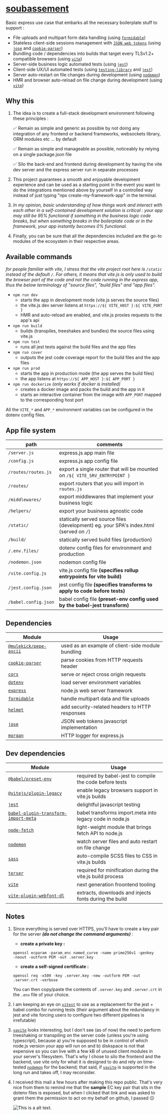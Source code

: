 # [soubassement](https://www.wordscope.com/soubassement+en+anglais.html)

Basic express use case that embarks all the necessary boilerplate stuff to support :

* File uploads and multipart form data handling (using <code>[formidable](https://github.com/node-formidable/formidable)</code>)
* Stateless client-side sessions management with <code>[JSON web tokens](https://jwt.io/)</code> (using <code>[jose](https://github.com/panva/jose)</code> and <code>[cookie-parser](https://www.npmjs.com/package/cookie-parser)</code>)
* Bundling code / dependencies into builds that target every TLSv1.2+ compatible browsers (using <code>[vite](https://vitejs.dev/)</code>)
* Server-side business logic automated tests (using <code>[jest](https://jestjs.io/)</code>)
* Client-side UX/UI automated tests (using <code>[testing-library](https://testing-library.com/)</code> and <code>[jest](https://jestjs.io/)</code>)
* Server auto-restart on file changes during development (using <code>[nodemon](https://nodemon.io/)</code>)
* HMR and browser auto-reload on file change during development (using <code>[vite](https://vitejs.dev/)</code>)

## Why this

1. The idea is to create a full-stack development environment following these principles :

   ✅ Remain as simple and generic as possible by not doing any integration of any frontend or backend frameworks, websockets library,  ORM modules etc ... by default

   ✅ Remain as simple and manageable as possible, noticeably by relying on a single package.json file

   ✅ Silo the back-end and frontend during development by having the vite dev server and the express server run in separate processes

2. This project guarantees a smooth and enjoyable development experience and can be used as a starting point in the event you want to do the integrations mentioned above by yourself in a controlled way instead of just typing "npx create-my-framework-app" in the terminal.

3. *In my opinion, basic understanding of how things work and interact with each other in a self-contained development solution is critical : your app may still be 95% functional if something in the business logic code breaks, but when something breaks in the boilerplate code or in the framework, your app instantly becomes 0% functional.*

4. Finally, you can be sure that all the dependencies included are the go-to modules of the ecosystem in their respective areas.

## Available commands

*for people familiar with vite, I stress that the vite project root here is ```/static``` instead of the default  ```/```. For others, it means that vite.js is only used to build the browser part of the code and not the code running in the express app, thus the below terminology of "source files", "build files" and "app files".*

- `npm run dev`
   - starts the app in development mode (vite.js serves the source files)
   - the vite.js dev server listens at ```https://${ VITE_HOST }:${ VITE_PORT }```
   - HMR and auto-reload are enabled, and vite.js proxies requests to the app's api
- `npm run build`
   - builds (transpiles, treeshakes and bundles) the source files using vite.js
- `npm run test`
   - runs all jest tests against the build files and the app files
- `npm run cover`
   - outputs the jest code coverage report for the build files and the app files
- `npm run prod`
   - starts the app in production mode (the app serves the build files)
   - the app listens at ```https://${ APP_HOST }:${ APP_PORT }```
- `npm run dockerize` *(only works if docker is installed)*
   - creates a docker image and packs the build and the app in it
   - starts an interactive container from the image with ```APP_PORT``` mapped to the corresponding host port 

All the ```VITE_*``` and ```APP_*``` environment variables can be configured in the dotenv config files.

## App file system

| path                     | comments                                                                                   |
|--------------------------|--------------------------------------------------------------------------------------------|
| ```/server.js```         | express.js app main file                                                                   |
| ```/config.js```         | express.js app config file                                                                 |
| ```/routes/routes.js```  | export a single router that will be mounted on ```/${ VITE_SRV_ENTRYPOINT }```             |
| ```/routes/```           | export routers that you will import in ```routes.js```                                     |
| ```/middlewares/```      | export middlewares that implement your business logic                                      |
| ```/helpers/```          | export your business agnostic code                                                         |
| ```/static/```           | statically served source files (development) eg. your SPA's index.html (served on ```/```) |
| ```/build/```            | statically served build files (production)                                                 |
| ```/.env.files/```       | dotenv config files for environment and production                                         |
| ```/nodemon.json```      | nodemon config file                                                                        |
| ```/vite.config.js```    | vite.js config file **(specifies rollup entrypoints for vite build)**                      |
| ```/jest.config.json```  | jest config file **(specifies transforms to apply to code before tests)**                  |
| ```/babel.config.json``` | babel config file **(preset-env config used by the babel-jest transform)**                 |

## Dependencies

| Module                                                                                                              | Usage                                                      |
| --------------------------------------------------------------------------------------------------------------------|----------------------------------------------------------- |
| <code>[@mulekick/pepe-ascii](https://www.npmjs.com/package/@mulekick/pepe-ascii)</code>                             | used as an example of client-side module bundling          |
| <code>[cookie-parser](https://www.npmjs.com/package/cookie-parser)</code>                                           | parse cookies from HTTP requests header                    |
| <code>[cors](https://www.npmjs.com/package/cors)</code>                                                             | serve or reject cross origin requests                      |
| <code>[dotenv](https://www.npmjs.com/package/dotenv)</code>                                                         | load server environment variables                          |
| <code>[express](https://www.npmjs.com/package/express)</code>                                                       | node.js web server framework                               |
| <code>[formidable](https://www.npmjs.com/package/formidable)</code>                                                 | handle multipart data and file uploads                     |
| <code>[helmet](https://www.npmjs.com/package/helmet)</code>                                                         | add security-related headers to HTTP responses             |
| <code>[jose](https://www.npmjs.com/package/jose)</code>                                                             | JSON web tokens javascript implementation                  |
| <code>[morgan](https://www.npmjs.com/package/morgan)</code>                                                         | HTTP logger for express.js                                 |
                        
## Dev dependencies
                        
| Module                                                                                                              | Usage                                                      |
| --------------------------------------------------------------------------------------------------------------------|------------------------------------------------------------|
| <code>[@babel/preset-env](https://www.npmjs.com/package/@babel/preset-env)</code>                                   | required by babel-jest to compile the code before tests    |
| <code>[@vitejs/plugin-legacy](https://www.npmjs.com/package/@vitejs/plugin-legacy)</code>                           | enable legacy browsers support in vite.js builds           |
| <code>[jest](https://www.npmjs.com/package/jest)</code>                                                             | delightful javascript testing                              |
| <code>[babel-plugin-transform-import-meta](https://www.npmjs.com/package/babel-plugin-transform-import-meta)</code> | babel transforms import.meta into legacy code in node.js   |
| <code>[node-fetch](https://www.npmjs.com/package/node-fetch)</code>                                                 | light-weight module that brings fetch API to node.js       |
| <code>[nodemon](https://www.npmjs.com/package/nodemon)</code>                                                       | watch server files and auto restart on file change         |
| <code>[sass](https://www.npmjs.com/package/sass)</code>                                                             | auto-compile SCSS files to CSS in vite.js builds           |
| <code>[terser](https://www.npmjs.com/package/terser)</code>                                                         | required for minification during the vite.js build process |
| <code>[vite](https://www.npmjs.com/package/vite)</code>                                                             | next generation froontend tooling                          |
| <code>[vite-plugin-webfont-dl](https://www.npmjs.com/package/vite-plugin-webfont-dl)</code>                         | extracts, downloads and injects fonts during the build     |

## Notes

1. Since everything is served over HTTPS, you'll have to create a key pair for the server _**(do not change the command arguments)**_ : 
    
    * **create a private key :**
    
    <code>openssl ecparam -param_enc named_curve -name prime256v1 -genkey -noout -outform PEM -out .server.key</code>
    
    * **create a self-signed certificate :**
    
    <code>openssl req -x509 -key .server.key -new -outform PEM -out .server.crt -verbose</code>
    
    You can then copy/paste the contents of ```.server.key``` and ```.server.crt``` in the ```.env``` file of your choice.

2. I am keeping an eye on <code>[vitest](https://vitest.dev/)</code> to use as a replacement for the jest + babel combo for running tests (their argument about the redundancy in jest and vite forcing users to configure two different pipelines is irrefutable)

3. <code>[vavite](https://github.com/cyco130/vavite)</code> looks interesting, but I don't see (as of now) the need to perform treeshaking or transpiling on the server code (unless you're using typescript), because a) you're supposed to be in control of which node.js version your app will run on and b) diskspace is not that expensive so you can live with a few kB of unused client modules in your server's filesystem. That's why I chose to silo the frontend and the backend, use vite only for what it is designed to do and rely on time-tested <code>[nodemon](https://www.npmjs.com/package/nodemon)</code> for the backend; that said, if <code>[vavite](https://github.com/cyco130/vavite)</code> is supported in the long run and takes off, I may reconsider.

4. I received this mail a few hours after making this repo public. That's very nice from them to remind me that the **sample** EC key pair that sits in the dotenv files is exposed, but when I clicked that link and was asked to grant them the permission to act on my behalf on github, I passed 😐
   
   ![This is a alt text.](https://i.imgur.com/tJPzwCS.png "I don't doubt that they're nice people, but they're not related to github.")